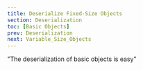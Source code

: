 ```yaml
---
title: Deserialize Fixed-Size Objects
section: Deserialization
toc: [Basic Objects]
prev: Deserialization
next: Variable_Size_Objects
---
```


"The deserialization of basic objects is easy"